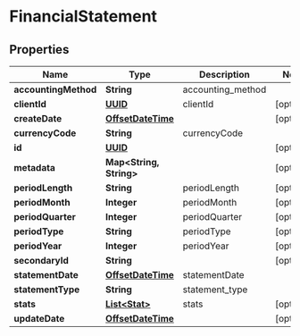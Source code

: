 
# FinancialStatement

## Properties
Name | Type | Description | Notes
------------ | ------------- | ------------- | -------------
**accountingMethod** | **String** | accounting_method | 
**clientId** | [**UUID**](UUID.md) | clientId |  [optional]
**createDate** | [**OffsetDateTime**](OffsetDateTime.md) |  |  [optional]
**currencyCode** | **String** | currencyCode | 
**id** | [**UUID**](UUID.md) |  |  [optional]
**metadata** | **Map&lt;String, String&gt;** |  |  [optional]
**periodLength** | **String** | periodLength |  [optional]
**periodMonth** | **Integer** | periodMonth |  [optional]
**periodQuarter** | **Integer** | periodQuarter |  [optional]
**periodType** | **String** | periodType |  [optional]
**periodYear** | **Integer** | periodYear |  [optional]
**secondaryId** | **String** |  |  [optional]
**statementDate** | [**OffsetDateTime**](OffsetDateTime.md) | statementDate | 
**statementType** | **String** | statement_type | 
**stats** | [**List&lt;Stat&gt;**](Stat.md) | stats |  [optional]
**updateDate** | [**OffsetDateTime**](OffsetDateTime.md) |  |  [optional]




